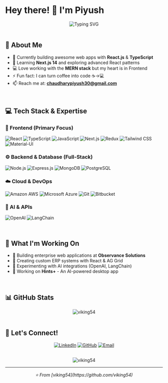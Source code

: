 # Hey there! 👋 I'm Piyush

<div align="center">
  <img src="https://readme-typing-svg.herokuapp.com?font=SF+Pro+Display&size=24&pause=1000&color=007AFF&center=true&vCenter=true&width=500&lines=Frontend+Developer;React.js+%26+TypeScript;MERN+Stack+Builder;Always+Learning+%F0%9F%9A%80" alt="Typing SVG" />
</div>

<br />

## 🚀 About Me

- 🔭 Currently building awesome web apps with **React.js** & **TypeScript**
- 🌱 Learning **Next.js 14** and exploring advanced React patterns
- 💻 Love working with the **MERN stack** but my heart is in Frontend
- ⚡ Fun fact: I can turn coffee into code ☕→💻
- 📫 Reach me at: **chaudharypiyush30@gmail.com**

<br />

## 💻 Tech Stack & Expertise

### 🎨 Frontend (Primary Focus)
![React](https://img.shields.io/badge/REACT-61DAFB?style=for-the-badge&logo=react&logoColor=black)
![TypeScript](https://img.shields.io/badge/TYPESCRIPT-3178C6?style=for-the-badge&logo=typescript&logoColor=white)
![JavaScript](https://img.shields.io/badge/JAVASCRIPT-F7DF1E?style=for-the-badge&logo=javascript&logoColor=black)
![Next.js](https://img.shields.io/badge/NEXT.JS-000000?style=for-the-badge&logo=next.js&logoColor=white)
![Redux](https://img.shields.io/badge/REDUX-764ABC?style=for-the-badge&logo=redux&logoColor=white)
![Tailwind CSS](https://img.shields.io/badge/TAILWIND%20CSS-38B2AC?style=for-the-badge&logo=tailwind-css&logoColor=white)
![Material-UI](https://img.shields.io/badge/MATERIAL--UI-0081CB?style=for-the-badge&logo=mui&logoColor=white)

### ⚙️ Backend & Database (Full-Stack)
![Node.js](https://img.shields.io/badge/NODE.JS-339933?style=for-the-badge&logo=node.js&logoColor=white)
![Express.js](https://img.shields.io/badge/EXPRESS.JS-000000?style=for-the-badge&logo=express&logoColor=white)
![MongoDB](https://img.shields.io/badge/MONGODB-47A248?style=for-the-badge&logo=mongodb&logoColor=white)
![PostgreSQL](https://img.shields.io/badge/POSTGRESQL-336791?style=for-the-badge&logo=postgresql&logoColor=white)

### ☁️ Cloud & DevOps
![Amazon AWS](https://img.shields.io/badge/AMAZON%20AWS-232F3E?style=for-the-badge&logo=amazon-aws&logoColor=white)
![Microsoft Azure](https://img.shields.io/badge/MICROSOFT%20AZURE-0078D4?style=for-the-badge&logo=microsoft-azure&logoColor=white)
![Git](https://img.shields.io/badge/GIT-F05032?style=for-the-badge&logo=git&logoColor=white)
![Bitbucket](https://img.shields.io/badge/BITBUCKET-0052CC?style=for-the-badge&logo=bitbucket&logoColor=white)

### 🤖 AI & APIs
![OpenAI](https://img.shields.io/badge/OPENAI-412991?style=for-the-badge&logo=openai&logoColor=white)
![LangChain](https://img.shields.io/badge/LANGCHAIN-1C3C3C?style=for-the-badge&logo=langchain&logoColor=white)

<br />

## 💼 What I'm Working On

- 🏢 Building enterprise web applications at **Observance Solutions**
- 🔧 Creating custom ERP systems with React & AG Grid
- 🤖 Experimenting with AI integrations (OpenAI, LangChain)
- 📱 Working on **Hints+** - An AI-powered desktop app

<br />

## 📊 GitHub Stats

<div align="center">
  <img src="https://github-readme-streak-stats.herokuapp.com/?user=viking54&theme=radical" alt="viking54" />
</div>

<br />

## 🤝 Let's Connect!

<div align="center">

[![LinkedIn](https://img.shields.io/badge/LinkedIn-0077B5?style=for-the-badge&logo=linkedin&logoColor=white)](https://linkedin.com/in/piyush-chaudhary-819765197)
[![GitHub](https://img.shields.io/badge/GitHub-100000?style=for-the-badge&logo=github&logoColor=white)](https://github.com/viking54)
[![Email](https://img.shields.io/badge/Email-007AFF?style=for-the-badge&logo=mail.ru&logoColor=white)](mailto:chaudharypiyush30@gmail.com)

</div>

<br />

<div align="center">
  <img src="https://komarev.com/ghpvc/?username=viking54&label=Profile%20views&color=007AFF&style=flat" alt="viking54" />
</div>

---

<div align="center">
  <i>⭐ From [viking54](https://github.com/viking54)</i>
</div>
